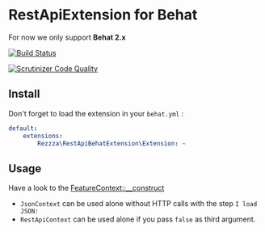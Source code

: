 # RestApiExtension for Behat
For now we only support **Behat 2.x**

[![Build Status](https://travis-ci.org/rezzza/rest-api-behat-extension.png?branch=behat-2.x)](https://travis-ci.org/rezzza/rest-api-behat-extension)

[![Scrutinizer Code Quality](https://scrutinizer-ci.com/g/rezzza/rest-api-behat-extension/badges/quality-score.png?b=behat-2.x)](https://scrutinizer-ci.com/g/rezzza/rest-api-behat-extension/?branch=behat-2.x)

## Install
Don't forget to load the extension in your `behat.yml` :
```yaml
default:
    extensions:
        Rezzza\RestApiBehatExtension\Extension: ~
```

## Usage
Have a look to the [FeatureContext::__construct](https://github.com/rezzza/rest-api-behat-extension/blob/behat-2.x/features/bootstrap/FeatureContext.php#L28)

* `JsonContext` can be used alone without HTTP calls with the step `I load JSON:`
* `RestApiContext` can be used alone if you pass `false` as third argument.
